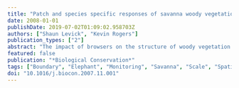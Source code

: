 ```yaml
---
title: "Patch and species specific responses of savanna woody vegetation to browser exclusion"
date: 2008-01-01
publishDate: 2019-07-02T01:09:02.958703Z
authors: ["Shaun Levick", "Kevin Rogers"]
publication_types: ["2"]
abstract: "The impact of browsers on the structure of woody vegetation has been well documented in savanna landscapes but the spatial distribution of these impacts is poorly understood. Savannas are structurally heterogeneous and the effects of browsers are unlikely to be evenly distributed across them. A mammalian exclosure in northern Kruger Park, South Africa, was used to explore the impacts of 15 years of browser exclusion on woody vegetation across a wetland/upland boundary. Woody patches inside the exclosure were taller than those outside of the exclosure and differential patch and species specific responses were observed within and without the exclosure. A boundary between upland and wetland patch types showed the greatest response to browser exclusion in terms of woody species composition, height and stem diameter. Browser impacts are not distributed evenly across the landscape, but are focused on certain patch and species types. Browsers have the potential to markedly alter system heterogeneity. Landscape heterogeneity is an integral component of biodiversity, but is often not explicitly dealt with in protected area management. Typically monitoring of vegetation change in conservation areas occurs at broad scales and would not detect the change in either the patch type or species specific responses identified in this study. We recommend that protected area managers adopt a multi-scaled, spatially explicit approach to monitoring change in the landscape. Boundaries between patch types provide valuable indicators of browser mediated changes. © 2007 Elsevier Ltd. All rights reserved."
featured: false
publication: "*Biological Conservation*"
tags: ["Boundary", "Elephant", "Monitoring", "Savanna", "Scale", "Spatial"]
doi: "10.1016/j.biocon.2007.11.001"
---
```


